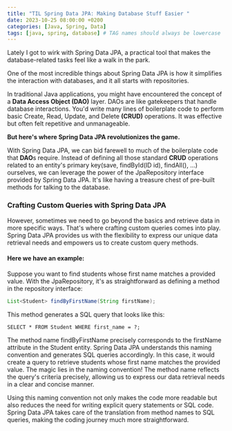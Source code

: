 ```yaml
---
title: "TIL Spring Data JPA: Making Database Stuff Easier "
date: 2023-10-25 08:00:00 +0200
categories: [Java, Spring, Data]
tags: [java, spring, database] # TAG names should always be lowercase
---
```


Lately I got to wirk with Spring Data JPA, a practical tool that makes the database-related tasks feel like a walk in the park.

One of the most incredible things about Spring Data JPA is how it simplifies the interaction with databases, and it all starts with repositories.

In traditional Java applications, you might have encountered the concept of a **Data Access Object (DAO)** layer. DAOs are like gatekeepers that handle database interactions. You'd write many lines of boilerplate code to perform basic Create, Read, Update, and Delete **(CRUD)** operations. It was effective but often felt repetitive and unmanageable.

**But here's where Spring Data JPA revolutionizes the game.**

With Spring Data JPA, we can bid farewell to much of the boilerplate code that **DAO**s require. Instead of defining all those standard **CRUD** operations related to an entity's primary key(save, findById(ID id), findAll(), ...) ourselves, we can leverage the power of the JpaRepository interface provided by Spring Data JPA. It's like having a treasure chest of pre-built methods for talking to the database.

### Crafting Custom Queries with Spring Data JPA

However, sometimes we need to go beyond the basics and retrieve data in more specific ways. That's where crafting custom queries comes into play. Spring Data JPA provides us with the flexibility to express our unique data retrieval needs and empowers us to create custom query methods.

#### Here we have an example:

Suppose you want to find students whose first name matches a provided value. With the JpaRepository, it's as straightforward as defining a method in the repository interface:

```Java
List<Student> findByFirstName(String firstName);
```

This method generates a SQL query that looks like this:

```
SELECT * FROM Student WHERE first_name = ?;
```

The method name findByFirstName precisely corresponds to the firstName attribute in the Student entity. Spring Data JPA understands this naming convention and generates SQL queries accordingly. In this case, it would create a query to retrieve students whose first name matches the provided value. The magic lies in the naming convention!
The method name reflects the query's criteria precisely, allowing us to express our data retrieval needs in a clear and concise manner.

Using this naming convention not only makes the code more readable but also reduces the need for writing explicit query statements or SQL code. Spring Data JPA takes care of the translation from method names to SQL queries, making the coding journey much more straightforward.
